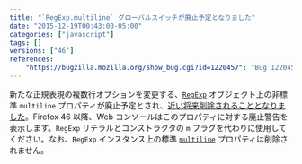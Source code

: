 ```yaml
---
title: "`RegExp.multiline` グローバルスイッチが廃止予定となりました"
date: "2015-12-19T00:43:00-05:00"
categories: ["javascript"]
tags: []
versions: ["46"]
references:
    "https://bugzilla.mozilla.org/show_bug.cgi?id=1220457": "Bug 1220457 - Show deprecation warning for non-standard RegExp.multiline."
---
```

新たな正規表現の複数行オプションを変更する、[`RegExp`](https://developer.mozilla.org/ja/docs/Web/JavaScript/Reference/Global_Objects/RegExp) オブジェクト上の非標準 `multiline` プロパティが廃止予定とされ、[近い将来削除されることとなりました](https://www.fxsitecompat.com/ja/docs/2015/regexp-multiline-global-switch-will-be-removed/)。Firefox 46 以降、Web コンソールはこのプロパティに対する廃止警告を表示します。`RegExp` リテラルとコンストラクタの `m` フラグを代わりに使用してください。なお、`RegExp` インスタンス上の標準 [`multiline`](https://developer.mozilla.org/ja/docs/Web/JavaScript/Reference/Global_Objects/RegExp/multiline) プロパティは削除されません。
